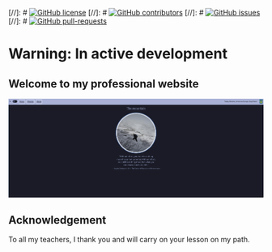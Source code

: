 [//]: # [![GitHub license](https://img.shields.io/github/license/)](https://github.com/Vanderscycle/Professional-website/blob/main/LICENSE)
[//]: # [![GitHub contributors](https://img.shields.io/github/contributors/)](https://github.com/Vanderscycle/Professional-website/graphs/contributors/)
[//]: # [![GitHub issues](https://img.shields.io/github/issues/)](https://github.com/Vanderscycle/Professional-website/issues/)
[//]: # [![GitHub pull-requests](https://img.shields.io/github/issues-pr/)](https://github.com/Vanderscycle/Professional-website/pulls/)
# Warning: In active development

## Welcome to my professional website

![About page](./ReadmeAssets/aboutPage.png)

## Acknowledgement

To all my teachers, I thank you and will carry on your lesson on my path.


